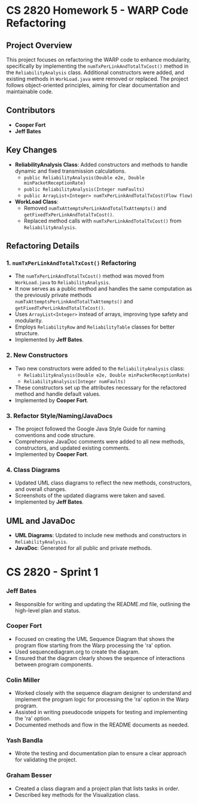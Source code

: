 # CS 2820 Homework 5 - WARP Code Refactoring

## Project Overview
This project focuses on refactoring the WARP code to enhance modularity, specifically by implementing the `numTxPerLinkAndTotalTxCost()` method in the `ReliabilityAnalysis` class. Additional constructors were added, and existing methods in `WorkLoad.java` were removed or replaced. The project follows object-oriented principles, aiming for clear documentation and maintainable code.

## Contributors
- **Cooper Fort** 
- **Jeff Bates** 

## Key Changes
- **ReliabilityAnalysis Class**: Added constructors and methods to handle dynamic and fixed transmission calculations.
  - `public ReliabilityAnalysis(Double e2e, Double minPacketReceptionRate)`
  - `public ReliabilityAnalysis(Integer numFaults)`
  - `public ArrayList<Integer> numTxPerLinkAndTotalTxCost(Flow flow)`
- **WorkLoad Class**: 
  - Removed `numTxAttemptsPerLinkAndTotalTxAttempts()` and `getFixedTxPerLinkAndTotalTxCost()`.
  - Replaced method calls with `numTxPerLinkAndTotalTxCost()` from `ReliabilityAnalysis`.

## Refactoring Details
### 1. `numTxPerLinkAndTotalTxCost()` Refactoring
- The `numTxPerLinkAndTotalTxCost()` method was moved from `WorkLoad.java` to `ReliabilityAnalysis`.
- It now serves as a public method and handles the same computation as the previously private methods `numTxAttemptsPerLinkAndTotalTxAttempts()` and `getFixedTxPerLinkAndTotalTxCost()`.
- Uses `ArrayList<Integer>` instead of arrays, improving type safety and modularity.
- Employs `ReliabilityRow` and `ReliabilityTable` classes for better structure.
- Implemented by **Jeff Bates**.

### 2. New Constructors
- Two new constructors were added to the `ReliabilityAnalysis` class:
  - `ReliabilityAnalysis(Double e2e, Double minPacketReceptionRate)`
  - `ReliabilityAnalysis(Integer numFaults)`
- These constructors set up the attributes necessary for the refactored method and handle default values.
- Implemented by **Cooper Fort**.

### 3. Refactor Style/Naming/JavaDocs
- The project followed the Google Java Style Guide for naming conventions and code structure.
- Comprehensive JavaDoc comments were added to all new methods, constructors, and updated existing comments.
- Implemented by **Cooper Fort**.

### 4. Class Diagrams
- Updated UML class diagrams to reflect the new methods, constructors, and overall changes.
- Screenshots of the updated diagrams were taken and saved.
- Implemented by **Jeff Bates**.

## UML and JavaDoc
- **UML Diagrams**: Updated to include new methods and constructors in `ReliabilityAnalysis`.
- **JavaDoc**: Generated for all public and private methods.


# CS 2820 - Sprint 1

### Jeff Bates
- Responsible for writing and updating the README.md file, outlining the high-level plan and status.

### Cooper Fort
- Focused on creating the UML Sequence Diagram that shows the program flow starting from the Warp processing the 'ra' option.
- Used sequencediagram.org to create the diagram.
- Ensured that the diagram clearly shows the sequence of interactions between program components.

### Colin Miller
- Worked closely with the sequence diagram designer to understand and implement the program logic for processing the 'ra' option in the Warp program.
- Assisted in writing pseudocode snippets for testing and implementing the 'ra' option.
- Documented methods and flow in the README documents as needed.

### Yash Bandla
- Wrote the testing and documentation plan to ensure a clear approach for validating the project.

### Graham Besser
- Created a class diagram and a project plan that lists tasks in order.
- Described key methods for the Visualization class.





